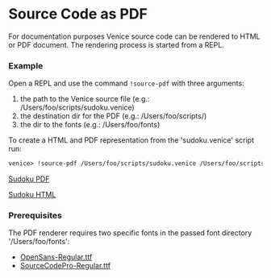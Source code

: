 # Source Code as PDF

For documentation purposes Venice source code can be rendered 
to HTML or PDF document. The rendering process is started from a
REPL.


### Example

Open a REPL and use the command `!source-pdf` with three arguments:

 1. the path to the Venice source file (e.g.: /Users/foo/scripts/sudoku.venice)
 2. the destination dir for the PDF (e.g.: /Users/foo/scripts/)
 3. the dir to the fonts (e.g.: /Users/foo/fonts)

To create a HTML and PDF representation from the 'sudoku.venice' script run:

```clojure
venice> !source-pdf /Users/foo/scripts/sudoku.venice /Users/foo/scripts/ /Users/foo/fonts
```

[Sudoku PDF](https://raw.githubusercontent.com/jlangch/venice/master/doc/assets/source-to-pdf/sudoku.venice.pdf)

[Sudoku HTML](https://htmlpreview.github.io/?https://github.com/jlangch/venice/blob/master/doc/assets/source-to-pdf/sudoku.venice.html)


### Prerequisites

The PDF renderer requires two specific fonts in the passed font directory '/Users/foo/fonts':

 - [OpenSans-Regular.ttf](https://fonts.google.com/specimen/Open+Sans)
 - [SourceCodePro-Regular.ttf](https://fonts.google.com/specimen/Source+Sans+Pro)
 
